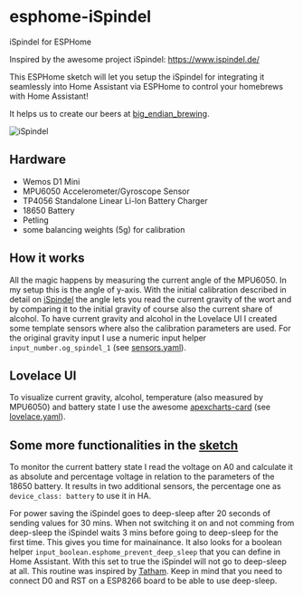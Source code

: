 # esphome-iSpindel
iSpindel for ESPHome

Inspired by the awesome project iSpindel: <a href="https://www.ispindel.de/" target="_blank">https://www.ispindel.de/</a>

This ESPHome sketch will let you setup the iSpindel for integrating it seamlessly into Home Assistant via ESPHome to control your homebrews with Home Assistant!

It helps us to create our beers at [big_endian_brewing](https://www.instagram.com/be_brewing).

![iSpindel](https://user-images.githubusercontent.com/14979356/121530393-aa89d280-c9fd-11eb-9607-94b231e06b0b.png "iSpindel")


## Hardware
* Wemos D1 Mini
* MPU6050 Accelerometer/Gyroscope Sensor
* TP4056 Standalone Linear Li-lon Battery Charger
* 18650 Battery
* Petling
* some balancing weights (5g) for calibration

## How it works
All the magic happens by measuring the current angle of the MPU6050. In my setup this is the angle of y-axis. With the initial calibration described in detail on [iSpindel](https://www.ispindel.de/) the angle lets you read the current gravity of the wort and by comparing it to the initial gravity of course also the current share of alcohol.
To have current gravity and alcohol in the Lovelace UI I created some template sensors where also the calibration parameters are used. For the original gravity input I use a numeric input helper `input_number.og_spindel_1` (see [sensors.yaml](https://github.com/alsFC/esphome-iSpindel/blob/main/sensors.yaml)).

## Lovelace UI
To visualize current gravity, alcohol, temperature (also measured by MPU6050) and battery state I use the awesome [apexcharts-card](https://github.com/RomRider/apexcharts-card) (see [lovelace.yaml](https://github.com/alsFC/esphome-iSpindel/blob/main/lovelace.yaml)).

## Some more functionalities in the [sketch](https://github.com/alsFC/esphome-iSpindel/blob/main/i_spindel.yaml)
To monitor the current battery state I read the voltage on A0 and calculate it as absolute and percentage voltage in relation to the parameters of the 18650 battery. It results in two additional sensors, the percentage one as `device_class: battery` to use it in HA.

For power saving the iSpindel goes to deep-sleep after 20 seconds of sending values for 30 mins. When not switching it on and not comming from deep-sleep the iSpindel waits 3 mins before going to deep-sleep for the first time. This gives you time for mainainance. It also looks for a boolean helper `input_boolean.esphome_prevent_deep_sleep` that you can define in Home Assistant. With this set to true the iSpindel will not go to deep-sleep at all. This routine was inspired by [Tatham](https://tatham.blog/2021/02/06/esphome-batteries-deep-sleep-and-over-the-air-updates/). Keep in mind that you need to connect D0 and RST on a ESP8266 board to be able to use deep-sleep.
